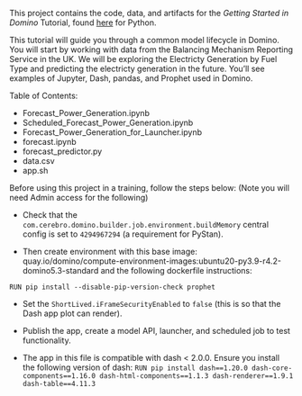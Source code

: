 This project contains the code, data, and artifacts for the *Getting Started in Domino* Tutorial, found 
[here](https://docs.dominodatalab.com/en/4.1/get_started/index.html) for Python.

This tutorial will guide you through a common model lifecycle in Domino. 
You will start by working with data from the Balancing Mechanism Reporting Service in the UK. 
We will be exploring the Electricty Generation by Fuel Type and predicting the electricty generation in the future. 
You’ll see examples of Jupyter, Dash, pandas, and Prophet used in Domino.

Table of Contents:

* Forecast_Power_Generation.ipynb
* Scheduled_Forecast_Power_Generation.ipynb
* Forecast_Power_Generation_for_Launcher.ipynb
* forecast.ipynb
* forecast_predictor.py
* data.csv
* app.sh

Before using this project in a training, follow the steps below:
(Note you will need Admin access for the following)

* Check that the `com.cerebro.domino.builder.job.environment.buildMemory` central config is set to `4294967294` (a requirement for PyStan). 

* Then create environment with this base image: quay.io/domino/compute-environment-images:ubuntu20-py3.9-r4.2-domino5.3-standard and the following dockerfile instructions:

`RUN pip install --disable-pip-version-check prophet`

* Set the `ShortLived.iFrameSecurityEnabled` to `false` (this is so that the Dash app plot can render).

* Publish the app, create a model API, launcher, and scheduled job to test functionality. 

* The app in this file is compatible with dash < 2.0.0. Ensure you install the following version of dash:
`RUN pip install dash==1.20.0 dash-core-components==1.16.0 dash-html-components==1.1.3 dash-renderer==1.9.1 dash-table==4.11.3`
